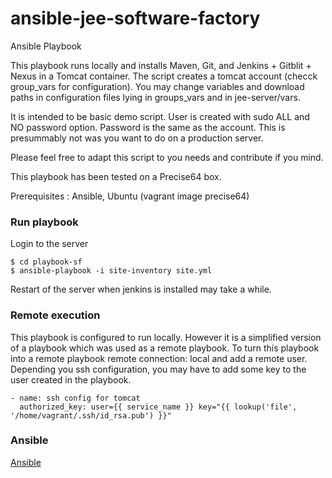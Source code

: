 ansible-jee-software-factory
============================

Ansible Playbook 

This playbook runs locally and installs Maven, Git, and Jenkins + Gitblit + Nexus in a Tomcat container. 
The script creates a tomcat account (checck group_vars for configuration).
You may change variables and download paths in configuration files lying in groups_vars and in jee-server/vars.

It is intended to be basic demo script.
User is created with sudo ALL and NO password option. Password is the same as the account.
This is presummably not was you want to do on a production server.

Please feel free to adapt this script to you needs and contribute if you mind.

This playbook has been tested on a Precise64 box.

Prerequisites : Ansible, Ubuntu (vagrant image precise64)

### Run playbook

Login to the server 

<pre><code>$ cd playbook-sf
$ ansible-playbook -i site-inventory site.yml </code></pre>

Restart of the server when jenkins is installed may take a while.

### Remote execution

This playbook is configured to run locally. However it is a simplified version of a playbook which was used as a remote playbook. 
To turn this playbook into a remote playbook remote connection: local and add a remote user. 
Depending you ssh configuration, you may have to add some key to the user created in the playbook.


<pre><code>- name: ssh config for tomcat
  authorized_key: user={{ service_name }} key="{{ lookup('file', '/home/vagrant/.ssh/id_rsa.pub') }}"</code></pre>

### Ansible

[Ansible](http://www.ansible.com/home)
